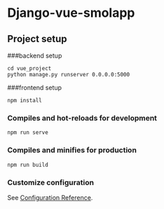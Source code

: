 # Django-vue-smolapp

## Project setup

###backend setup
```
cd vue_project
python manage.py runserver 0.0.0.0:5000
```

###frontend setup
```
npm install
```

### Compiles and hot-reloads for development
```
npm run serve
```

### Compiles and minifies for production
```
npm run build
```

### Customize configuration
See [Configuration Reference](https://cli.vuejs.org/config/).
